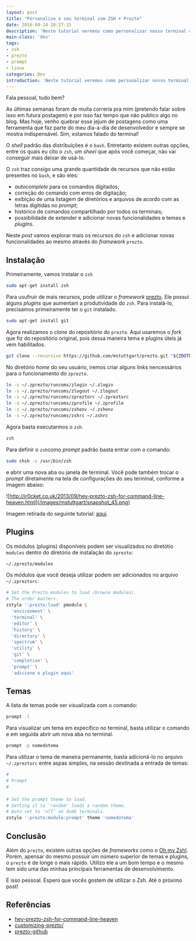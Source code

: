 ```yaml
---
layout: post
title: "Personalize o seu terminal com ZSH + Prezto"
date: 2016-09-14 20:27:15
description: 'Neste tutorial veremos como personalizar nosso terminal com zsh + prezto'
main-class: 'dev'
tags:
- zsh
- prezto
- prompt
- linux
categories: Dev
introduction: 'Neste tutorial veremos como personalizar nosso terminal com zsh + prezto'
---
```


Fala pessoal, tudo bem?

As últimas semanas foram de muita correria pra mim (pretendo falar sobre isso em futura postagem) e por isso faz tempo que não publico algo no blog. Mas hoje, venho quebrar esse jejum de postagens como uma ferramenta que faz parte do meu dia-a-dia de desenvolvedor e sempre se mostra indispensável. Sim, estamos falado do terminal!

O *shell* padrão das distribuições é o `bash`. Entretanto existem outras opções, entre os quais eu cito o `zsh`, um *sheel* que após você começar, não vai conseguir mais deixar de usá-lo.

O `zsh` traz consigo uma grande quantidade de recursos que não estão presentes no `bash`, e são eles:

* *autocomplete* para os comandos digitados;
* correção do comando com erros de digitação;
* exibição de uma listagem de diretórios e arquivos de acordo com as letras digitidas no *prompt*;
* histórico de comandos compartilhado por todos os terminais;
* possibilidade de extender e adicionar novas funcionalidades e temas e *plugins*.

Neste *post* vamos explorar mais os recursos do `zsh` e adicionar novas funcionalidades ao mesmo através do *framework* `prezto`.

## Instalação

Primeiramente, vamos instalar o `zsh`

```bash
sudo apt-get install zsh
```

Para usufruir de mais recursos, pode utilizar o *framework* [prezto](https://github.com/sorin-ionescu/prezto). Ele possui alguns *plugins* que aumentam a produtividade do `zsh`. Para instalá-lo, precisamos primeiramente ter o `git` instalado.

```bash
sudo apt-get install git
```

Agora realizamos o *clone* do repositório do `prezto`. Aqui usaremos o *fork* que fiz do repositório original, pois dessa maneira tema e plugins úteis já vem habilitados.

```bash
git clone --recursive https://github.com/mstuttgart/prezto.git "${ZDOTDIR:-$HOME}/.zprezto"
```

No diretório *home* do seu usuário, iremos criar alguns links nencessários para o funcionamento do `zprezto`.

```bash
ln -s ~/.zprezto/runcoms/zlogin ~/.zlogin
ln -s ~/.zprezto/runcoms/zlogout ~/.zlogout
ln -s ~/.zprezto/runcoms/zpreztorc ~/.zpreztorc
ln -s ~/.zprezto/runcoms/zprofile ~/.zprofile
ln -s ~/.zprezto/runcoms/zshenv ~/.zshenv
ln -s ~/.zprezto/runcoms/zshrc ~/.zshrc
```

Agora basta executarmos o `zsh`.

```bash
zsh
```

Para definir o `zsh`como *prompt* padrão basta entrar com o comando:

```bash
sudo chsh -s /usr/bin/zsh
```

e abrir uma nova aba ou janela de terminal. Você pode também trocar o *prompt* diretamente na tela de configurações do seu terminal, conforme a imagem abaixo:

![http://jr0cket.co.uk/2013/09/hey-prezto-zsh-for-command-line-heaven.html](/images/mstuttgart/snapshot_45.png)

Imagem retirada do seguinte tutorial: [aqui](http://jr0cket.co.uk/2013/09/hey-prezto-zsh-for-command-line-heaven.html).

## Plugins

Os módulos (plugins) disponíveis podem ser visualizados no diretótio `modules` dentro do diretório de instalação do `zprezto`:

```bash
~/.zprezto/modules
```

Os módulos que você deseja utilizar podem ser adicionados no arquivo `~/.zpreztorc`.

```bash
# Set the Prezto modules to load (browse modules).
# The order matters.
zstyle ':prezto:load' pmodule \
  'environment' \
  'terminal' \
  'editor' \
  'history' \
  'directory' \
  'spectrum' \
  'utility' \
  'git' \
  'completion' \
  'prompt' \
  'adicione o plugin aqui'
```

## Temas

A lista de temas pode ser visualizada com o comando:

```bash
prompt -l
```

Para visualizar um tema em expecífico no terminal, basta utilizar o comando e em seguida abrir um nova aba no terminal.

```bash
prompt -p nomedotema
```

Para utilizar o tema de maneira permanente, basta adicioná-lo no arquivo `~/.zpreztorc` entre aspas simples, na sessão destinada a entrada de temas:

```bash
#
# Prompt
#

# Set the prompt theme to load.
# Setting it to 'random' loads a random theme.
# Auto set to 'off' on dumb terminals.
zstyle ':prezto:module:prompt' theme 'nomedotema'

```

## Conclusão

Além do `prezto`, existem outras opções de *frameworks* como o [Oh my Zsh!](https://github.com/robbyrussell/oh-my-zsh). Porém, apensar do mesmo possuir um número superior de temas e plugins, o `prezto` é de longe o mais rápido. Utilizo ele a um bom tempo e o mesmo tem sido uma das minhas principais ferramentas de desenvolvimento.

É isso pessoal. Espero que vocês gostem de utilizar o Zsh. Até o próximo post!

## Referências

* [hey-prezto-zsh-for-command-line-heaven](http://jr0cket.co.uk/2013/09/hey-prezto-zsh-for-command-line-heaven.html)
* [customizing-prezto/](http://mikebuss.com/2014/04/07/customizing-prezto/)
* [prezto-github](https://github.com/sorin-ionescu/prezto)

